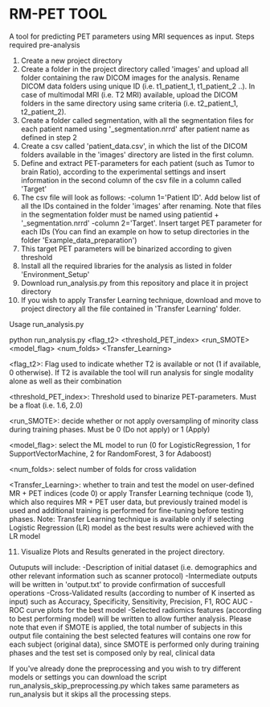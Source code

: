 # RM-PET TOOL
A tool for predicting PET parameters using MRI sequences as input. Steps required pre-analysis

1. Create a new project directory 
2. Create a folder in the project directory called 'images' and upload all folder containing the raw DICOM images for the analysis. Rename DICOM data folders using unique ID (i.e. t1_patient_1, t1_patient_2 ..). In case of multimodal MRI (i.e. T2 MRI) available, upload the DICOM folders in the same directory using same criteria (i.e. t2_patient_1, t2_patient_2).
3. Create a folder called segmentation, with all the segmentation files for each patient named using '_segmentation.nrrd' after patient name as defined in step 2
4. Create a csv called 'patient_data.csv', in which the list of the DICOM folders available in the 'images' directory are listed in the first column.
5. Define and extract PET-parameters for each patient (such as Tumor to brain Ratio), according to the experimental settings and insert information in the second column of the csv file in a column called 'Target' 
6. The csv file will look as follows:
       -column 1='Patient ID'. Add below list of all the IDs contained in the folder 'images' after renaming. Note that files in the segmentation folder must be named using patientid + '_segmentation.nrrd'
       -column 2='Target'. Insert target PET parameter for each IDs (You can find an example on how to setup directories in the folder 'Example_data_preparation')
7. This target PET parameters will be binarized according to given threshold 
8. Install all the required libraries for the analysis as listed in folder 'Environment_Setup'
9. Download run_analysis.py from this repository and place it in project directory
10. If you wish to apply Transfer Learning technique, download and move to project directory all the file contained in 'Transfer Learning' folder.
   
Usage run_analysis.py

python run_analysis.py <flag_t2> <threshold_PET_index> <run_SMOTE> <model_flag> <num_folds> <Transfer_Learning>

<flag_t2>: Flag used to indicate whether T2 is available or not (1 if available, 0 otherwise). If T2 is available the tool will run analysis for single modality alone as well as their combination

<threshold_PET_index>: Threshold used to binarize PET-parameters. Must be a float (i.e. 1.6, 2.0)

<run_SMOTE>: decide whether or not apply oversampling of minority class during training phases. Must be 0 (Do not apply) or 1 (Apply)

<model_flag>: select the ML model to run (0 for LogisticRegression, 1 for SupportVectorMachine, 2 for RandomForest, 3 for Adaboost)

<num_folds>: select number of folds for cross validation

<Transfer_Learning>: whether to train and test the model on user-defined MR + PET indices (code 0) or apply Transfer Learning technique (code 1), which also requires MR + PET user data, but previously trained model is used and additional training is performed for fine-tuning before testing phases. Note: Transfer Learning technique is available only if selecting Logistic Regression (LR) model as the best results were achieved with the LR model

11. Visualize Plots and Results generated in the project directory.

Outuputs will include:
-Description of initial dataset (i.e. demographics and other relevant information such as scanner protocol)
-Intermediate outputs will be written in 'output.txt' to provide confirmation of succesfull operations
-Cross-Validated results (according to number of K inserted as input) such as Accuracy, Specificity, Sensitivity, Precision, F1, ROC AUC
-ROC curve plots for the best model
-Selected radiomics features (according to best performing model) will be written to allow further analysis. Please note that even if SMOTE is applied, the total number of subjects in this output file containing the best selected features will contains one row for each subject (original data), since SMOTE is performed only during training phases and the test set is composed only by real, clinical data


If you've already done the preprocessing and you wish to try different models or settings you can download the script run_analysis_skip_preprocessing.py which takes same parameters as run_analysis but it skips all the processing steps.
